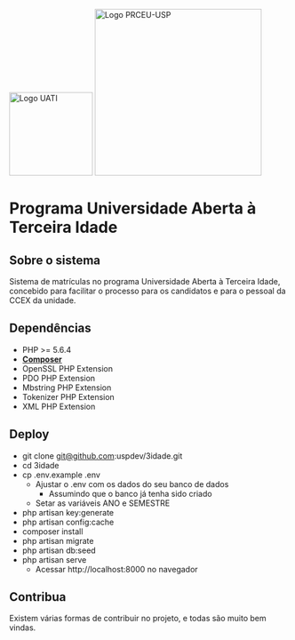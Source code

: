 <p><img src="http://prceu.usp.br/3idade/wp-content/uploads/2017/05/logo_UATIvertical_cor.png" width="150px" alt="Logo UATI" />
<img src="http://prceu.usp.br/wp-content/uploads/2015/01/marca_horizontal_PRCEU_sfundo.png" width="300px" alt="Logo PRCEU-USP" /></p>

# Programa Universidade Aberta à Terceira Idade

## Sobre o sistema

Sistema de matrículas no programa Universidade Aberta à Terceira Idade, concebido para facilitar o processo para os candidatos e para o pessoal da CCEX da unidade.

## Dependências

- PHP >= 5.6.4
- **[Composer](https://getcomposer.org/)**
- OpenSSL PHP Extension
- PDO PHP Extension
- Mbstring PHP Extension
- Tokenizer PHP Extension
- XML PHP Extension

## Deploy

- git clone git@github.com:uspdev/3idade.git
- cd 3idade
- cp .env.example .env
	- Ajustar o .env com os dados do seu banco de dados
		- Assumindo que o banco já tenha sido criado
	- Setar as variáveis ANO e SEMESTRE
- php artisan key:generate
- php artisan config:cache
- composer install
- php artisan migrate
- php artisan db:seed
- php artisan serve
	- Acessar http://localhost:8000 no navegador

## Contribua

Existem várias formas de contribuir no projeto, e todas são muito bem vindas.

